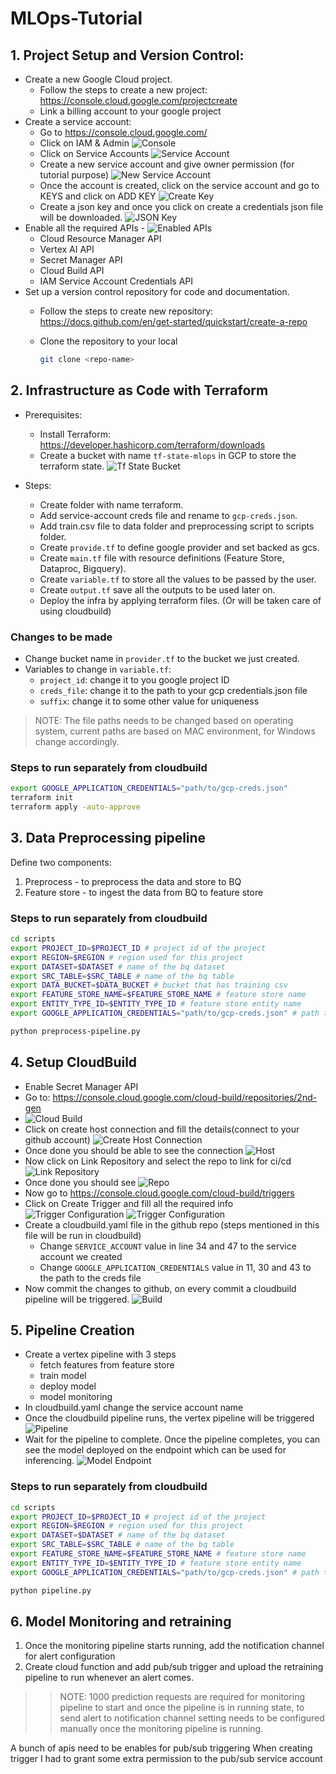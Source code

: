 # MLOps-Tutorial

## 1. Project Setup and Version Control:

- Create a new Google Cloud project.
  - Follow the steps to create a new project: https://console.cloud.google.com/projectcreate
  - Link a billing account to your google project
- Create a service account:
  - Go to https://console.cloud.google.com/
  - Click on IAM & Admin
    ![Console](images/console.png)
  - Click on Service Accounts
    ![Service Account](images/service-account.png)
  - Create a new service account and give owner permission (for tutorial purpose)
    ![New Service Account](images/new-service-account.png)
  - Once the account is created, click on the service account and go to KEYS and click on ADD KEY
    ![Create Key](images/create-key.png)
  - Create a json key and once you click on create a credentials json file will be downloaded.
    ![JSON Key](images/json-key.png)
- Enable all the required APIs - 
  ![Enabled APIs](images/enabled-apis.png)
  <!-- - Cloud Dataproc API -->
  - Cloud Resource Manager API
  - Vertex AI API
  - Secret Manager API
  - Cloud Build API
  - IAM Service Account Credentials API
- Set up a version control repository for code and documentation.
  - Follow the steps to create new repository: https://docs.github.com/en/get-started/quickstart/create-a-repo
  - Clone the repository to your local

    ```sh
    git clone <repo-name>
    ```

## 2. Infrastructure as Code with Terraform

- Prerequisites:
  - Install Terraform: https://developer.hashicorp.com/terraform/downloads
  - Create a bucket with name `tf-state-mlops` in GCP to store the terraform state.
    ![Tf State Bucket](ss-record/tf-state-bucket.gif)

- Steps:
  - Create folder with name terraform.
  - Add service-account creds file and rename to `gcp-creds.json`.
  - Add train.csv file to data folder and preprocessing script to scripts folder.
  - Create `provide.tf` to define google provider and set backed as gcs.
  - Create `main.tf` file with resource definitions (Feature Store, Dataproc, Bigquery).
  - Create `variable.tf` to store all the values to be passed by the user.
  - Create `output.tf` save all the outputs to be used later on.
  - Deploy the infra by applying terraform files. (Or will be taken care of using cloudbuild)

### Changes to be made

- Change bucket name in `provider.tf` to the bucket we just created.
- Variables to change in `variable.tf`:
  - `project_id`: change it to you google project ID
  - `creds_file`: change it to the path to your gcp credentials.json file
  - `suffix`: change it to some other value for uniqueness

>NOTE: The file paths needs to be changed based on operating system, current paths are based on MAC environment, for Windows change accordingly.

### Steps to run separately from cloudbuild

```sh
export GOOGLE_APPLICATION_CREDENTIALS="path/to/gcp-creds.json"
terraform init
terraform apply -auto-approve 
```

## 3. Data Preprocessing pipeline

Define two components:

1. Preprocess - to preprocess the data and store to BQ
2. Feature store - to ingest the data from BQ to feature store

### Steps to run separately from cloudbuild

```sh
cd scripts
export PROJECT_ID=$PROJECT_ID # project id of the project
export REGION=$REGION # region used for this project
export DATASET=$DATASET # name of the bq dataset
export SRC_TABLE=$SRC_TABLE # name of the bq table
export DATA_BUCKET=$DATA_BUCKET # bucket that has training csv
export FEATURE_STORE_NAME=$FEATURE_STORE_NAME # feature store name
export ENTITY_TYPE_ID=$ENTITY_TYPE_ID # feature store entity name
export GOOGLE_APPLICATION_CREDENTIALS="path/to/gcp-creds.json" # path to gcp credentials.json file

python preprocess-pipeline.py
```

## 4. Setup CloudBuild

- Enable Secret Manager API
- Go to: https://console.cloud.google.com/cloud-build/repositories/2nd-gen 
- ![Cloud Build](images/cloudbuild-repo.png)
- Click on create host connection and fill the details(connect to your github account)
  ![Create Host Connection](images/create-host-conn.png)
- Once done you should be able to see the connection
  ![Host](images/host.png)
- Now click on Link Repository and select the repo to link for ci/cd
  ![Link Repository](images/link-repo.png)
- Once done you should see ![Repo](images/repo.png)
- Now go to https://console.cloud.google.com/cloud-build/triggers
- Click on Create Trigger and fill all the required info
  ![Trigger Configuration](images/trigger-config1.png)
  ![Trigger Configuration](images/trigger-config2.png)
- Create a cloudbuild.yaml file in the github repo (steps mentioned in this file will be run in cloudbuild)
  - Change `SERVICE_ACCOUNT` value in line 34 and 47 to the service account we created
  - Change `GOOGLE_APPLICATION_CREDENTIALS` value in 11, 30 and 43 to the path to the creds file
- Now commit the changes to github, on every commit a cloudbuild pipeline will be triggered.
  ![Build](images/build.png)

## 5. Pipeline Creation

- Create a vertex pipeline with 3 steps
  - fetch features from feature store
  - train model
  - deploy model
  - model monitoring
- In cloudbuild.yaml change the service account name
- Once the cloudbuild pipeline runs, the vertex pipeline will be triggered
 ![Pipeline](images/pipeline.png)
- Wait for the pipeline to complete. Once the pipeline completes, you can see the model deployed on the endpoint which can be used for inferencing.
 ![Model Endpoint](images/model-endpoint.png)

### Steps to run separately from cloudbuild

 ```sh
cd scripts
export PROJECT_ID=$PROJECT_ID # project id of the project
export REGION=$REGION # region used for this project
export DATASET=$DATASET # name of the bq dataset
export SRC_TABLE=$SRC_TABLE # name of the bq table
export FEATURE_STORE_NAME=$FEATURE_STORE_NAME # feature store name
export ENTITY_TYPE_ID=$ENTITY_TYPE_ID # feature store entity name
export GOOGLE_APPLICATION_CREDENTIALS="path/to/gcp-creds.json" # path to gcp credentials.json file

python pipeline.py
```

## 6. Model Monitoring and retraining

1. Once the monitoring pipeline starts running, add the notification channel for alert configuration
2. Create cloud function and add pub/sub trigger and upload the retraining pipeline to run whenever an alert comes.

>> NOTE: 1000 prediction requests are required for monitoring pipeline to start and once the pipeline is in running state, to send alert to notification channel setting needs to be configured manually once the monitoring pipeline is running.
   
A bunch of apis need to be enables for pub/sub triggering
When creating trigger I had to grant some extra permission to the pub/sub service account